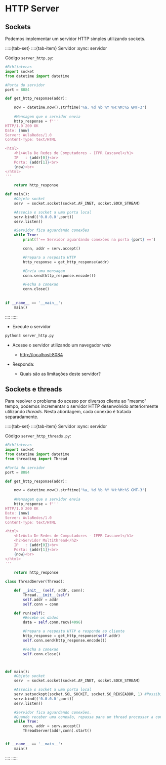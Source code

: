 # HTTP Server


## Sockets

Podemos implementar um servidor HTTP simples utilizando sockets.


:::::{tab-set}
::::{tab-item} Servidor
:sync: servidor

Código `server_http.py`:

```python
#Bibliotecas
import socket
from datetime import datetime

#Porta do servidor
port = 8084

def get_http_response(addr):

    now = datetime.now().strftime('%a, %d %b %Y %H:%M:%S GMT-3')
    
    #Mensagem que o servidor envia
    http_response = f'''
HTTP/1.0 200 OK
Date: {now}
Server: AulaRedes/1.0
Content-Type: text/HTML

<html>
    <h1>Aula De Redes de Computadores - IFPR Cascavel</h1>
    IP   : {addr[0]}<br>
    Porta: {addr[1]}<br>
    {now}<br>
</html>
'''
    
    return http_response

def main():
    #Objeto socket
    serv  = socket.socket(socket.AF_INET, socket.SOCK_STREAM)

    #Associa o socket a uma porta local
    serv.bind(('0.0.0.0',port))
    serv.listen()

    #Servidor fica aguardando conexões
    while True:
        print(f'== Servidor aguardando conexões na porta {port} ==')

        conn, addr = serv.accept()

        #Prepara a resposta HTTP
        http_response = get_http_response(addr)

        #Envia uma mensagem
        conn.send(http_response.encode())

        #Fecha a conexao
        conn.close()
    
    
if __name__ == '__main__':
    main()
```

::::
:::::

- Execute o servidor

```bash
python3 server_http.py
```

- Acesse o servidor utilizando um navegador *web*
  - [http://localhost:8084](http://localhost:8084)

- Responda:
  - Quais são as limitações deste servidor?


## Sockets e threads

Para resolver o problema do acesso por diversos cliente ao "mesmo" tempo, podemos incrementar o servidor HTTP desenvolvido anteriormente utilizando *threads*. Nesta abordagem, cada conexão é tratada separadamente.

:::::{tab-set}
::::{tab-item} Servidor
:sync: servidor

Código `server_http_threads.py`:

```python
#Bibliotecas
import socket
from datetime import datetime
from threading import Thread

#Porta do servidor
port = 8084

def get_http_response(addr):

    now = datetime.now().strftime('%a, %d %b %Y %H:%M:%S GMT-3')
    
    #Mensagem que o servidor envia
    http_response = f'''
HTTP/1.0 200 OK
Date: {now}
Server: AulaRedes/1.0
Content-Type: text/HTML

<html>
    <h1>Aula De Redes de Computadores - IFPR Cascavel</h1>
    <h2>Servidor Multithread</h2>
    IP   : {addr[0]}<br>
    Porta: {addr[1]}<br>
    {now}<br>
</html>
'''
    
    return http_response

class ThreadServer(Thread):

    def __init__ (self, addr, conn):
        Thread.__init__(self)
        self.addr = addr
        self.conn = conn

    def run(self):
        #Recebe os dados
        data = self.conn.recv(4096)

        #Prepara a resposta HTTP e responde ao cliente
        http_response = get_http_response(self.addr)
        self.conn.send(http_response.encode())

        #Fecha a conexao
        self.conn.close()



def main():
    #Objeto socket
    serv  = socket.socket(socket.AF_INET, socket.SOCK_STREAM)

    #Associa o socket a uma porta local
    serv.setsockopt(socket.SOL_SOCKET, socket.SO_REUSEADDR, 1) #Possibilita reusar portas
    serv.bind(('0.0.0.0',port))
    serv.listen()

    #Servidor fica aguardando conexões. 
    #Quando receber uma conexão, repassa para um thread processar a conexão
    while True:
        conn, addr = serv.accept()
        ThreadServer(addr,conn).start()


if __name__ == '__main__':
    main()
```

::::
:::::